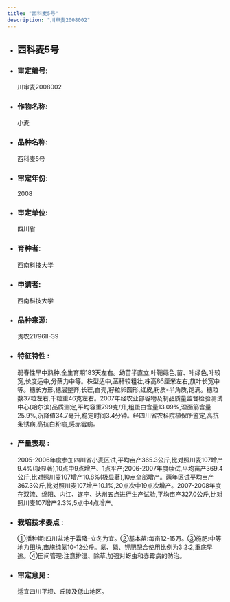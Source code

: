 ```yaml
---
title: "西科麦5号"
description: "川审麦2008002"
---
```

* ## 西科麦5号
* ###  审定编号:  
   川审麦2008002

*  ### 作物名称:  
   小麦

*   ###  品种名称: 
    西科麦5号

*   ### 审定年份: 
    2008

*   ### 审定单位:  
    四川省

*   ### 育种者:  
    西南科技大学

*   ### 申请者:  
    西南科技大学

*   ### 品种来源:  
    贵农21/96Ⅱ-39

*   ### 特征特性 : 
    弱春性早中熟种,全生育期183天左右。幼苗半直立,叶鞘绿色,苗、叶绿色,叶较宽,长度适中,分蘖力中等。株型适中,茎秆较粗壮,株高86厘米左右,旗叶长宽中等。穗长方形,穗层整齐,长芒,白壳,籽粒卵圆形,红皮,粉质-半角质,饱满。穗粒数37粒左右,千粒重46克左右。2007年经农业部谷物及制品质量监督检验测试中心(哈尔滨)品质测定,平均容重799克/升,粗蛋白含量13.09%,湿面筋含量25.9%,沉降值34.7毫升,稳定时间3.4分钟。经四川省农科院植保所鉴定,高抗条锈病,高抗白粉病,感赤霉病。

*   ### 产量表现 : 
    2005-2006年度参加四川省小麦区试,平均亩产365.3公斤,比对照川麦107增产9.4%(极显著),10点中9点增产、1点平产;2006-2007年度续试,平均亩产369.4公斤,比对照川麦107增产10.8%(极显著),10点全部增产。两年区试平均亩产367.3公斤,比对照川麦107增产10.1%,20点次中19点次增产。2007-2008年度在双流、绵阳、内江、遂宁、达州五点进行生产试验,平均亩产327.0公斤,比对照川麦107增产2.3%,5点中4点增产。

*   ### 栽培技术要点 : 
    ①播种期:四川盆地于霜降-立冬为宜。②基本苗:每亩12-15万。③施肥:中等地力田块,亩施纯氮10-12公斤。氮、磷、钾肥配合使用比例为3:2:2,重底早追。④田间管理:注意排湿、除草,加强对蚜虫和赤霉病的防治。

*   ### 审定意见 : 
    适宜四川平坝、丘陵及低山地区。
